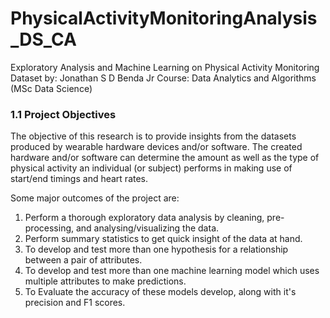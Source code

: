 # PhysicalActivityMonitoringAnalysis_DS_CA
 Exploratory Analysis and Machine Learning on Physical Activity Monitoring Dataset  by: Jonathan S D Benda Jr    Course: Data Analytics and Algorithms (MSc Data Science)


### 1.1 Project Objectives
The objective of this research is to provide insights from the datasets produced by wearable hardware devices and/or software. The created hardware and/or software can determine the amount as well as the type of physical activity an individual (or subject) performs in making use of start/end timings and heart rates.

Some major outcomes of the project are:
1. Perform a thorough exploratory data analysis by cleaning, pre-processing, and analysing/visualizing the data.
2. Perform summary statistics to get quick insight of the data at hand.
3. To develop and test more than one hypothesis for a relationship between a pair of attributes.
4. To develop and test more than one machine learning model which uses multiple attributes to make predictions.
5. To Evaluate the accuracy of these models develop, along with it's precision and F1 scores.
